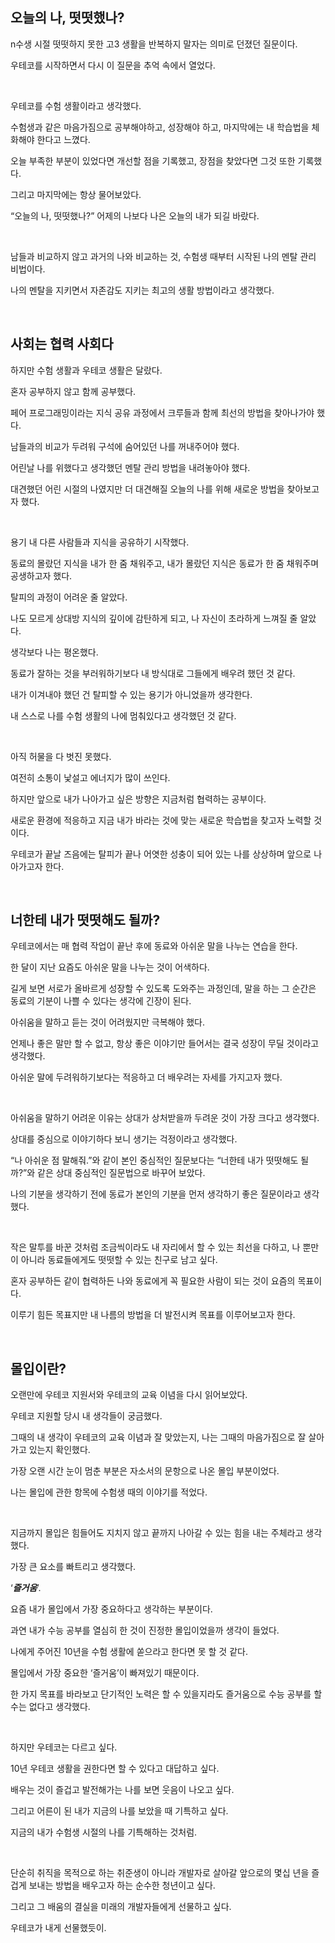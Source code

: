 ## 오늘의 나, 떳떳했나?

n수생 시절 떳떳하지 못한 고3 생활을 반복하지 말자는 의미로 던졌던 질문이다.

우테코를 시작하면서 다시 이 질문을 추억 속에서 열었다.

</br>

우테코를 수험 생활이라고 생각했다. 

수험생과 같은 마음가짐으로 공부해야하고, 성장해야 하고, 마지막에는 내 학습법을 체화해야 한다고 느꼈다. 

오늘 부족한 부분이 있었다면 개선할 점을 기록했고, 장점을 찾았다면 그것 또한 기록했다. 

그리고 마지막에는 항상 물어보았다. 

“오늘의 나, 떳떳했나?” 어제의 나보다 나은 오늘의 내가 되길 바랐다.

</br>

남들과 비교하지 않고 과거의 나와 비교하는 것, 수험생 때부터 시작된 나의 멘탈 관리 비법이다. 

나의 멘탈을 지키면서 자존감도 지키는 최고의 생활 방법이라고 생각했다.

</br>

## 사회는 협력 사회다

하지만 수험 생활과 우테코 생활은 달랐다. 

혼자 공부하지 않고 함께 공부했다. 

페어 프로그래밍이라는 지식 공유 과정에서 크루들과 함께 최선의 방법을 찾아나가야 했다. 

남들과의 비교가 두려워 구석에 숨어있던 나를 꺼내주어야 했다. 

어린날 나를 위했다고 생각했던 멘탈 관리 방법을 내려놓아야 했다. 

대견했던 어린 시절의 나였지만 더 대견해질 오늘의 나를 위해 새로운 방법을 찾아보고자 했다.

</br>

용기 내 다른 사람들과 지식을 공유하기 시작했다. 

동료의 몰랐던 지식을 내가 한 줌 채워주고, 내가 몰랐던 지식은 동료가 한 줌 채워주며 공생하고자 했다. 

탈피의 과정이 어려운 줄 알았다. 

나도 모르게 상대방 지식의 깊이에 감탄하게 되고, 나 자신이 초라하게 느껴질 줄 알았다. 

생각보다 나는 평온했다. 

동료가 잘하는 것을 부러워하기보다 내 방식대로 그들에게 배우려 했던 것 같다. 

내가 이겨내야 했던 건 탈피할 수 있는 용기가 아니었을까 생각한다. 

내 스스로 나를 수험 생활의 나에 멈춰있다고 생각했던 것 같다.

</br>

아직 허물을 다 벗진 못했다. 

여전히 소통이 낯설고 에너지가 많이 쓰인다. 

하지만 앞으로 내가 나아가고 싶은 방향은 지금처럼 협력하는 공부이다. 

새로운 환경에 적응하고 지금 내가 바라는 것에 맞는 새로운 학습법을 찾고자 노력할 것이다. 

우테코가 끝날 즈음에는 탈피가 끝나 어엿한 성충이 되어 있는 나를 상상하며 앞으로 나아가고자 한다.

</br>

## 너한테 내가 떳떳해도 될까?

우테코에서는 매 협력 작업이 끝난 후에 동료와 아쉬운 말을 나누는 연습을 한다. 

한 달이 지난 요즘도 아쉬운 말을 나누는 것이 어색하다.

길게 보면 서로가 올바르게 성장할 수 있도록 도와주는 과정인데, 말을 하는 그 순간은 동료의 기분이 나쁠 수 있다는 생각에 긴장이 된다. 

아쉬움을 말하고 듣는 것이 어려웠지만 극복해야 했다. 

언제나 좋은 말만 할 수 없고, 항상 좋은 이야기만 들어서는 결국 성장이 무딜 것이라고 생각했다.

아쉬운 말에 두려워하기보다는 적응하고 더 배우려는 자세를 가지고자 했다.

</br>

아쉬움을 말하기 어려운 이유는 상대가 상처받을까 두려운 것이 가장 크다고 생각했다. 

상대를 중심으로 이야기하다 보니 생기는 걱정이라고 생각했다. 

“나 아쉬운 점 말해줘.”와 같이 본인 중심적인 질문보다는 “너한테 내가 떳떳해도 될까?”와 같은 상대 중심적인 질문법으로 바꾸어 보았다. 

나의 기분을 생각하기 전에 동료가 본인의 기분을 먼저 생각하기 좋은 질문이라고 생각했다.

</br>

작은 말투를 바꾼 것처럼 조금씩이라도 내 자리에서 할 수 있는 최선을 다하고, 나 뿐만이 아니라 동료들에게도 떳떳할 수 있는 친구로 남고 싶다. 

혼자 공부하든 같이 협력하든 나와 동료에게 꼭 필요한 사람이 되는 것이 요즘의 목표이다. 

이루기 힘든 목표지만 내 나름의 방법을 더 발전시켜 목표를 이루어보고자 한다.

</br>

## 몰입이란?

오랜만에 우테코 지원서와 우테코의 교육 이념을 다시 읽어보았다. 

우테코 지원할 당시 내 생각들이 궁금했다. 

그때의 내 생각이 우테코의 교육 이념과 잘 맞았는지, 나는 그때의 마음가짐으로 잘 살아가고 있는지 확인했다. 

가장 오랜 시간 눈이 멈춘 부분은 자소서의 문항으로 나온 몰입 부분이었다. 

나는 몰입에 관한 항목에 수험생 때의 이야기를 적었다.

</br>

지금까지 몰입은 힘들어도 지치지 않고 끝까지 나아갈 수 있는 힘을 내는 주체라고 생각했다. 

가장 큰 요소를 빠트리고 생각했다.

‘***즐거움***’.

요즘 내가 몰입에서 가장 중요하다고 생각하는 부분이다. 

과연 내가 수능 공부를 열심히 한 것이 진정한 몰입이었을까 생각이 들었다. 

나에게 주어진 10년을 수험 생활에 쏟으라고 한다면 못 할 것 같다.

몰입에서 가장 중요한 ‘즐거움’이 빠져있기 때문이다.

한 가지 목표를 바라보고 단기적인 노력은 할 수 있을지라도 즐거움으로 수능 공부를 할 수는 없다고 생각했다.

</br>

하지만 우테코는 다르고 싶다.

10년 우테코 생활을 권한다면 할 수 있다고 대답하고 싶다.

배우는 것이 즐겁고 발전해가는 나를 보면 웃음이 나오고 싶다.

그리고 어른이 된 내가 지금의 나를 보았을 때 기특하고 싶다.

지금의 내가 수험생 시절의 나를 기특해하는 것처럼.

</br>

단순히 취직을 목적으로 하는 취준생이 아니라 개발자로 살아갈 앞으로의 몇십 년을 즐겁게 보내는 방법을 배우고자 하는 순수한 청년이고 싶다.

그리고 그 배움의 결실을 미래의 개발자들에게 선물하고 싶다.

우테코가 내게 선물했듯이.
